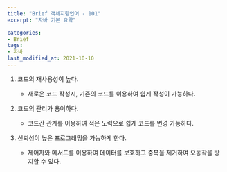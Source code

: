 ```yaml
---
title: "Brief 객체지향언어 - 101"
excerpt: "자바 기본 요약"

categories:
- Brief
tags:
- 자바
last_modified_at: 2021-10-10
---
```



1. 코드의 재사용성이 높다.
   - 새로운 코드 작성시, 기존의 코드를 이용하여 쉽게 작성이 가능하다.
2. 코드의 관리가 용이하다.
   - 코드간 관계를 이용하여 적은 노력으로 쉽게 코드를 변경 가능하다.

3. 신뢰성이 높은 프로그래밍을 가능하게 한다.
   - 제어자와 메서드를 이용하여 데이터를 보호하고 중복을 제거하여 오동작을 방지할 수 있다.

